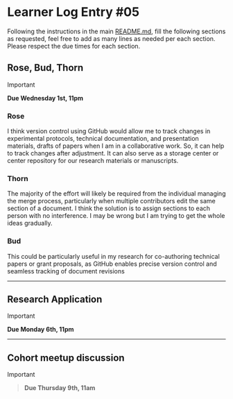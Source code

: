 # Learner Log Entry #05

Following the instructions in the main [README.md](README.md/#entries-instructions), fill the following sections as requested, feel free to add as many lines as needed per each section. Please respect the due times for each section.

## Rose, Bud, Thorn

> [!IMPORTANT]
> **Due Wednesday 1st, 11pm**

### Rose
I think version control using GitHub would allow me to track changes in experimental protocols, technical documentation, and presentation materials, drafts of papers when I am in a collaborative work. So, it can help to track changes after adjustment. It can also serve as a storage center or center repository for our research materials or manuscripts.

### Thorn
The majority of the effort will likely be required from the individual managing the merge process, particularly when multiple contributors edit the same section of a document. I think the solution is to assign sections to each person with no interference. I may be wrong but I am trying to get the whole ideas gradually.

### Bud
This could be particularly useful in my research for co-authoring technical papers or grant proposals, as GitHub enables precise version control and seamless tracking of document revisions

---

## Research Application

> [!IMPORTANT]
> **Due Monday 6th, 11pm**


---

## Cohort meetup discussion

> [!IMPORTANT]

> **Due Thursday 9th, 11am**
